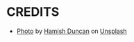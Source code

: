 # CREDITS

- [Photo](https://unsplash.com/photos/XO6FSH3H5CE) by [Hamish Duncan](https://unsplash.com/@hambourine) on [Unsplash](https://unsplash.com)
